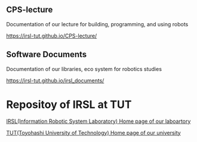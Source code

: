 ## CPS-lecture

Documentation of our lecture for building, programming, and using robots

https://irsl-tut.github.io/CPS-lecture/

## Software Documents

Documentation of our libraries, eco system for robotics studies

https://irsl-tut.github.io/irsl_documents/

# Repositoy of IRSL at TUT 

[IRSL(Information Robotic System Laboratory) Home page of our laboartory](https://irsl.eiiris.tut.ac.jp/)

[TUT(Toyohashi University of Technology) Home page of our university](https://www.tut.ac.jp/english/)



